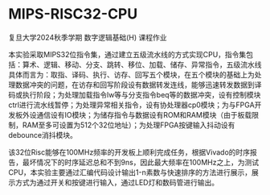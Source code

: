 # MIPS-RISC32-CPU
复旦大学2024秋季学期 数字逻辑基础(H) 课程作业

本实验采取MIPS32位指令集，通过建立五级流水线的方式实现CPU，指令集包括：算术、逻辑、移动、分支、跳转、移位、加载、储存、异常指令，五级流水线具体而言为：取指、译码、执行、访存、回写五个模块，在五个模块的基础上为处理数据冲突的问题，在访存和回写阶段设有数据转发连线，能够迅速转发数据到译码或执行阶段；为处理加载指令lw等与分支指令beq等的数据冲突，设有控制模块ctrl进行流水线暂停；为处理异常相关指令，设有协处理器cp0模块；为与FPGA开发板外设通信设有IO模块；为储存指令与数据设有ROM和RAM模块（由于板载限制，RAM至多可设置为512个32位地址）；为处理FPGA按键输入抖动设有debounce消抖模块。

该32位Risc能够在100MHz频率的开发板上顺利完成任务，根据Vivado的时序报告，最坏情况下的时序延迟总和不到9ns，因此最大频率在100MHz之上，为测试CPU，本实验主要通过汇编代码设计输出1-n素数与快速排序的方法进行展示，展示方式为通过开关和按键进行输入，通过LED灯和数码管进行输出。
